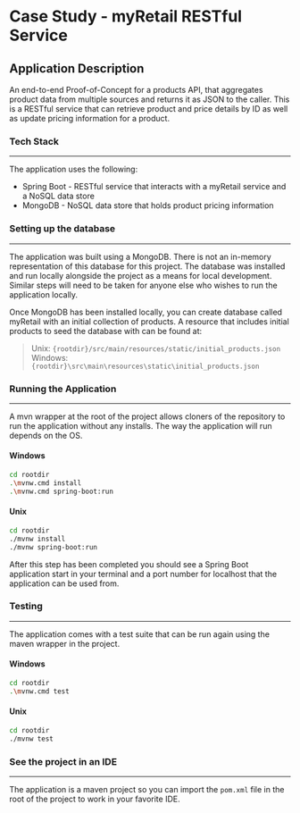 # Case Study - myRetail RESTful Service

## Application Description

An end-to-end Proof-of-Concept for a products API, that aggregates product data from multiple sources and returns 
it as JSON to the caller. This is a RESTful service that can retrieve product and price details by ID as well as 
update pricing information for a product.

### Tech Stack
***
The application uses the following:
 - Spring Boot - RESTful service that interacts with a myRetail service and a NoSQL data store
 - MongoDB - NoSQL data store that holds product pricing information  

### Setting up the database
***
The application was built using a MongoDB. There is not an in-memory representation of this database for this project.
The database was installed and run locally alongside the project as a means for local development. Similar steps will
need to be taken for anyone else who wishes to run the application locally.

Once MongoDB has been installed locally, you can create database called myRetail with an initial collection of products.
A resource that includes initial products to seed the database with can be found at: 
> Unix: `{rootdir}/src/main/resources/static/initial_products.json` <br/>
> Windows: `{rootdir}\src\main\resources\static\initial_products.json`

### Running the Application
***
A mvn wrapper at the root of the project allows cloners of the repository to run the application without any installs.
The way the application will run depends on the OS.

#### Windows
```bash
cd rootdir
.\mvnw.cmd install
.\mvnw.cmd spring-boot:run
```

#### Unix

```bash
cd rootdir
./mvnw install
./mvnw spring-boot:run
```

After this step has been completed you should see a Spring Boot application start in your terminal and a port number
for localhost that the application can be used from.

### Testing
***
The application comes with a test suite that can be run again using the maven wrapper in the project.

#### Windows
```bash
cd rootdir
.\mvnw.cmd test
```

#### Unix

```bash
cd rootdir
./mvnw test
```

### See the project in an IDE
***
The application is a maven project so you can import the `pom.xml` file in the root of the project to work in your 
favorite IDE.